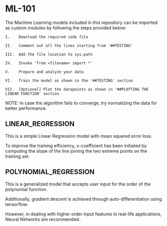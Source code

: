 # ML-101

The Machine Learning models included in this repository can be imported as custom modules by following the steps provided below:

    I.    Download the required code file
    
    II.   Comment out all the lines starting from '##TESTING'
    
    III.  Add the file location to sys.path
    
    IV.   Invoke 'from <filename> import *'
    
    V.    Prepare and analyze your data
    
    VI.   Train the model as shown in the '##TESTING' section
    
    VII.  [Optional] Plot the datapoints as shown in '##PLOTTING THE LINEAR FUNCTION' section

NOTE: In case the algorithm fails to converge, try normalizing the data for better performance.

## LINEAR_REGRESSION

This is a simple Linear Regression model with mean squared error loss.

To improve the training efficiency, x-coefficient has been initiated by computing the slope of the line joining the two extreme points on the training set.

## POLYNOMIAL_REGRESSION

This is a generalized model that accepts user input for the order of the polynomial function.

Additionally, gradient descent is achieved through auto-differentiation using tensorflow.

However, in dealing with higher order input features in real-life applications, Neural Networks are recommended.
